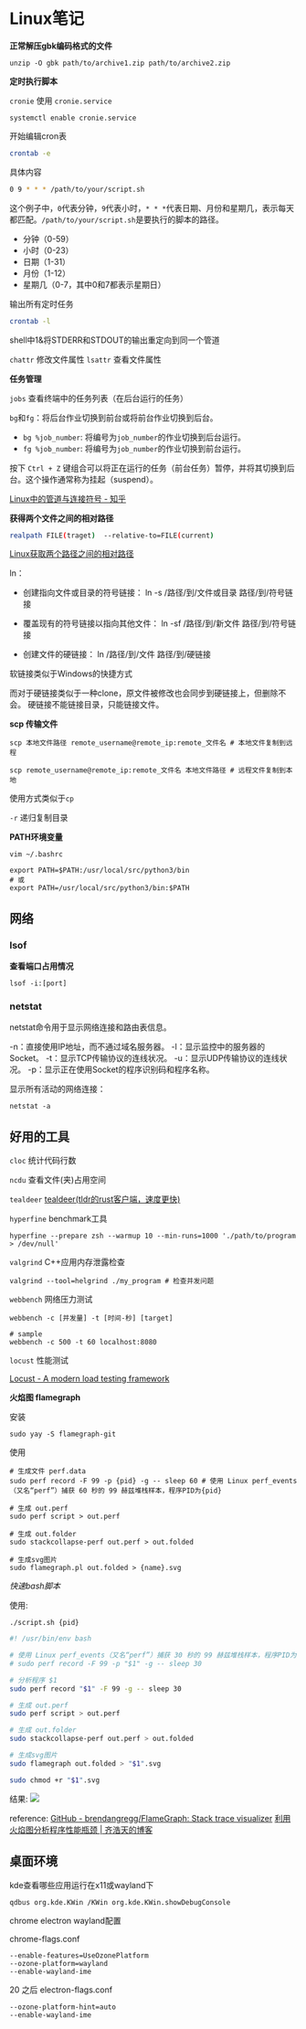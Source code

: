 # Linux笔记


**正常解压gbk编码格式的文件**

```shell
unzip -O gbk path/to/archive1.zip path/to/archive2.zip
```

**定时执行脚本**

`cronie` 使用 `cronie.service`

```
systemctl enable cronie.service
```

开始编辑cron表

```bash
crontab -e
```

具体内容

```bash
0 9 * * * /path/to/your/script.sh
```

这个例子中，`0`代表分钟，`9`代表小时，`* * *`代表日期、月份和星期几，表示每天都匹配。`/path/to/your/script.sh`是要执行的脚本的路径。

- 分钟（0-59）
- 小时（0-23）
- 日期（1-31）
- 月份（1-12）
- 星期几（0-7，其中0和7都表示星期日）

输出所有定时任务

```bash
crontab -l
```

shell中1&将STDERR和STDOUT的输出重定向到同一个管道

`chattr` 修改文件属性
`lsattr` 查看文件属性

**任务管理**

`jobs` 查看终端中的任务列表（在后台运行的任务）

`bg`和`fg`：将后台作业切换到前台或将前台作业切换到后台。

- `bg %job_number`: 将编号为`job_number`的作业切换到后台运行。
- `fg %job_number`: 将编号为`job_number`的作业切换到前台运行。

按下 `Ctrl + Z` 键组合可以将正在运行的任务（前台任务）暂停，并将其切换到后台。这个操作通常称为挂起（suspend）。

[Linux中的管道与连接符号 - 知乎](https://zhuanlan.zhihu.com/p/223681357)

**获得两个文件之间的相对路径**

```sh
realpath FILE(traget)  --relative-to=FILE(current)
```

[Linux获取两个路径之间的相对路径](https://www.cnblogs.com/jmliao/p/12400597.html)

ln：
  - 创建指向文件或目录的符号链接：
    ln -s /路径/到/文件或目录 路径/到/符号链接

  - 覆盖现有的符号链接以指向其他文件：
    ln -sf /路径/到/新文件 路径/到/符号链接

  - 创建文件的硬链接：
    ln /路径/到/文件 路径/到/硬链接


软链接类似于Windows的快捷方式

而对于硬链接类似于一种clone，原文件被修改也会同步到硬链接上，但删除不会。
硬链接不能链接目录，只能链接文件。


**scp 传输文件**

```shell
scp 本地文件路径 remote_username@remote_ip:remote_文件名 # 本地文件复制到远程

scp remote_username@remote_ip:remote_文件名 本地文件路径 # 远程文件复制到本地
```

使用方式类似于`cp`

`-r` 递归复制目录


**PATH环境变量**

```shell
vim ~/.bashrc
```

```shell
export PATH=$PATH:/usr/local/src/python3/bin
# 或
export PATH=/usr/local/src/python3/bin:$PATH
```


## 网络


### lsof


**查看端口占用情况**

```shell
lsof -i:[port]
```
### netstat

netstat命令用于显示网络连接和路由表信息。

-n：直接使用IP地址，而不通过域名服务器。
-l：显示监控中的服务器的Socket。
-t：显示TCP传输协议的连线状况。
-u：显示UDP传输协议的连线状况。
-p：显示正在使用Socket的程序识别码和程序名称。


显示所有活动的网络连接：
   ```
   netstat -a
   ```


## 好用的工具

`cloc` 统计代码行数

`ncdu` 查看文件(夹)占用空间

`tealdeer` [tealdeer(tldr的rust客户端，速度更快)](https://github.com/dbrgn/tealdeer)


`hyperfine` benchmark工具 

```shell
hyperfine --prepare zsh --warmup 10 --min-runs=1000 './path/to/program > /dev/null'
```

`valgrind` C++应用内存泄露检查

```shell
valgrind --tool=helgrind ./my_program # 检查并发问题
```


`webbench` 网络压力测试

```shell
webbench -c [并发量] -t [时间-秒] [target]

# sample
webbench -c 500 -t 60 localhost:8080
```


`locust` 性能测试

[Locust - A modern load testing framework](https://locust.io/)



**火焰图 flamegraph**

安装
```
sudo yay -S flamegraph-git
```

使用

```shell
# 生成文件 perf.data
sudo perf record -F 99 -p {pid} -g -- sleep 60 # 使用 Linux perf_events（又名“perf”）捕获 60 秒的 99 赫兹堆栈样本，程序PID为{pid}

# 生成 out.perf
sudo perf script > out.perf

# 生成 out.folder
sudo stackcollapse-perf out.perf > out.folded

# 生成svg图片
sudo flamegraph.pl out.folded > {name}.svg
```

*快速bash脚本*

使用:
```shell
./script.sh {pid}
```

```bash
#! /usr/bin/env bash

# 使用 Linux perf_events（又名“perf”）捕获 30 秒的 99 赫兹堆栈样本，程序PID为{pid}
# sudo perf record -F 99 -p "$1" -g -- sleep 30 

# 分析程序 $1
sudo perf record "$1" -F 99 -g -- sleep 30

# 生成 out.perf
sudo perf script > out.perf

# 生成 out.folder
sudo stackcollapse-perf out.perf > out.folded

# 生成svg图片
sudo flamegraph out.folded > "$1".svg

sudo chmod +r "$1".svg
```

结果:
![](Picture/graph.svg)

reference:
[GitHub - brendangregg/FlameGraph: Stack trace visualizer](https://github.com/brendangregg/FlameGraph)
[利用火焰图分析程序性能瓶颈 | 齐浩天的博客](https://blog.angelmsger.com/%E5%88%A9%E7%94%A8%E7%81%AB%E7%84%B0%E5%9B%BE%E5%88%86%E6%9E%90%E7%A8%8B%E5%BA%8F%E6%80%A7%E8%83%BD%E7%93%B6%E9%A2%88/)
## 桌面环境

kde查看哪些应用运行在x11或wayland下

```shell
qdbus org.kde.KWin /KWin org.kde.KWin.showDebugConsole
```


chrome electron wayland配置

chrome-flags.conf
```
--enable-features=UseOzonePlatform
--ozone-platform=wayland
--enable-wayland-ime 
```


20 之后
electron-flags.conf
```
--ozone-platform-hint=auto
--enable-wayland-ime 
```


